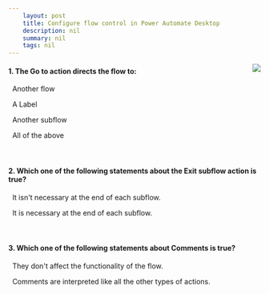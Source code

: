 ```yaml
---
    layout: post
    title: Configure flow control in Power Automate Desktop  
    description: nil
    summary: nil
    tags: nil
---
```



 <a target="_blank" href="https://docs.microsoft.com/en-us/learn/modules/pad-flow-control/3-check-knowledge/"><i class="fas fa-external-link-alt"></i> </a>
 <img align="right" src="https://docs.microsoft.com/en-us/learn/achievements/pad-flow-control.svg">
####  1. The Go to action directs the flow to:


<i class='far fa-square'></i> &nbsp;&nbsp;Another flow

<i class='fas fa-check-square' style='color: Dodgerblue;'></i> &nbsp;&nbsp;A Label

<i class='far fa-square'></i> &nbsp;&nbsp;Another subflow

<i class='far fa-square'></i> &nbsp;&nbsp;All of the above
<br />
<br />
<br />

####  2. Which one of the following statements about the Exit subflow action is true?


<i class='fas fa-check-square' style='color: Dodgerblue;'></i> &nbsp;&nbsp;It isn't necessary at the end of each subflow.

<i class='far fa-square'></i> &nbsp;&nbsp;It is necessary at the end of each subflow.
<br />
<br />
<br />

####  3. Which one of the following statements about Comments is true?


<i class='fas fa-check-square' style='color: Dodgerblue;'></i> &nbsp;&nbsp;They don't affect the functionality of the flow.

<i class='far fa-square'></i> &nbsp;&nbsp;Comments are interpreted like all the other types of actions.
<br />
<br />
<br />
